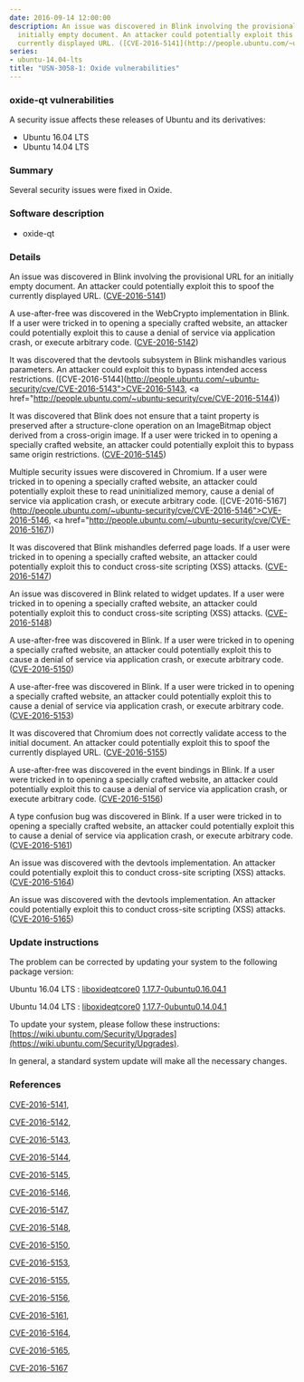 ```yaml
---
date: 2016-09-14 12:00:00
description: An issue was discovered in Blink involving the provisional URL for an
  initially empty document. An attacker could potentially exploit this to spoof the
  currently displayed URL. ([CVE-2016-5141](http://people.ubuntu.com/~ubuntu-security/cve/CVE-2016-5141))
series:
- ubuntu-14.04-lts
title: "USN-3058-1: Oxide vulnerabilities"
---
```


### oxide-qt vulnerabilities

A security issue affects these releases of Ubuntu and its derivatives:

* Ubuntu 16.04 LTS
* Ubuntu 14.04 LTS

### Summary

Several security issues were fixed in Oxide. 

### Software description

* oxide-qt 

### Details

An issue was discovered in Blink involving the provisional URL for an initially empty document. An attacker could potentially exploit this to spoof the currently displayed URL. ([CVE-2016-5141](http://people.ubuntu.com/~ubuntu-security/cve/CVE-2016-5141))

A use-after-free was discovered in the WebCrypto implementation in Blink. If a user were tricked in to opening a specially crafted website, an attacker could potentially exploit this to cause a denial of service via application crash, or execute arbitrary code. ([CVE-2016-5142](http://people.ubuntu.com/~ubuntu-security/cve/CVE-2016-5142))

It was discovered that the devtools subsystem in Blink mishandles various parameters. An attacker could exploit this to bypass intended access restrictions. ([CVE-2016-5144](http://people.ubuntu.com/~ubuntu-security/cve/CVE-2016-5143">CVE-2016-5143</a>, <a href="http://people.ubuntu.com/~ubuntu-security/cve/CVE-2016-5144))

It was discovered that Blink does not ensure that a taint property is preserved after a structure-clone operation on an ImageBitmap object derived from a cross-origin image. If a user were tricked in to opening a specially crafted website, an attacker could potentially exploit this to bypass same origin restrictions. ([CVE-2016-5145](http://people.ubuntu.com/~ubuntu-security/cve/CVE-2016-5145))

Multiple security issues were discovered in Chromium. If a user were tricked in to opening a specially crafted website, an attacker could potentially exploit these to read uninitialized memory, cause a denial of service via application crash, or execute arbitrary code. ([CVE-2016-5167](http://people.ubuntu.com/~ubuntu-security/cve/CVE-2016-5146">CVE-2016-5146</a>, <a href="http://people.ubuntu.com/~ubuntu-security/cve/CVE-2016-5167))

It was discovered that Blink mishandles deferred page loads. If a user were tricked in to opening a specially crafted website, an attacker could potentially exploit this to conduct cross-site scripting (XSS) attacks. ([CVE-2016-5147](http://people.ubuntu.com/~ubuntu-security/cve/CVE-2016-5147))

An issue was discovered in Blink related to widget updates. If a user were tricked in to opening a specially crafted website, an attacker could potentially exploit this to conduct cross-site scripting (XSS) attacks. ([CVE-2016-5148](http://people.ubuntu.com/~ubuntu-security/cve/CVE-2016-5148))

A use-after-free was discovered in Blink. If a user were tricked in to opening a specially crafted website, an attacker could potentially exploit this to cause a denial of service via application crash, or execute arbitrary code. ([CVE-2016-5150](http://people.ubuntu.com/~ubuntu-security/cve/CVE-2016-5150))

A use-after-free was discovered in Blink. If a user were tricked in to opening a specially crafted website, an attacker could potentially exploit this to cause a denial of service via application crash, or execute arbitrary code. ([CVE-2016-5153](http://people.ubuntu.com/~ubuntu-security/cve/CVE-2016-5153))

It was discovered that Chromium does not correctly validate access to the initial document. An attacker could potentially exploit this to spoof the currently displayed URL. ([CVE-2016-5155](http://people.ubuntu.com/~ubuntu-security/cve/CVE-2016-5155))

A use-after-free was discovered in the event bindings in Blink. If a user were tricked in to opening a specially crafted website, an attacker could potentially exploit this to cause a denial of service via application crash, or execute arbitrary code. ([CVE-2016-5156](http://people.ubuntu.com/~ubuntu-security/cve/CVE-2016-5156))

A type confusion bug was discovered in Blink. If a user were tricked in to opening a specially crafted website, an attacker could potentially exploit this to cause a denial of service via application crash, or execute arbitrary code. ([CVE-2016-5161](http://people.ubuntu.com/~ubuntu-security/cve/CVE-2016-5161))

An issue was discovered with the devtools implementation. An attacker could potentially exploit this to conduct cross-site scripting (XSS) attacks. ([CVE-2016-5164](http://people.ubuntu.com/~ubuntu-security/cve/CVE-2016-5164))

An issue was discovered with the devtools implementation. An attacker could potentially exploit this to conduct cross-site scripting (XSS) attacks. ([CVE-2016-5165](http://people.ubuntu.com/~ubuntu-security/cve/CVE-2016-5165)) 

### Update instructions

The problem can be corrected by updating your system to the following package version:

Ubuntu 16.04 LTS
 : [liboxideqtcore0](https://launchpad.net/ubuntu/+source/oxide-qt) <span> [1.17.7-0ubuntu0.16.04.1](https://launchpad.net/ubuntu/+source/oxide-qt/1.17.7-0ubuntu0.16.04.1) </span> 

Ubuntu 14.04 LTS
 : [liboxideqtcore0](https://launchpad.net/ubuntu/+source/oxide-qt) <span> [1.17.7-0ubuntu0.14.04.1](https://launchpad.net/ubuntu/+source/oxide-qt/1.17.7-0ubuntu0.14.04.1) </span> 

To update your system, please follow these instructions: [https://wiki.ubuntu.com/Security/Upgrades](https://wiki.ubuntu.com/Security/Upgrades).

In general, a standard system update will make all the necessary changes. 

### References

 [CVE-2016-5141](http://people.ubuntu.com/~ubuntu-security/cve/CVE-2016-5141), 

 [CVE-2016-5142](http://people.ubuntu.com/~ubuntu-security/cve/CVE-2016-5142), 

 [CVE-2016-5143](http://people.ubuntu.com/~ubuntu-security/cve/CVE-2016-5143), 

 [CVE-2016-5144](http://people.ubuntu.com/~ubuntu-security/cve/CVE-2016-5144), 

 [CVE-2016-5145](http://people.ubuntu.com/~ubuntu-security/cve/CVE-2016-5145), 

 [CVE-2016-5146](http://people.ubuntu.com/~ubuntu-security/cve/CVE-2016-5146), 

 [CVE-2016-5147](http://people.ubuntu.com/~ubuntu-security/cve/CVE-2016-5147), 

 [CVE-2016-5148](http://people.ubuntu.com/~ubuntu-security/cve/CVE-2016-5148), 

 [CVE-2016-5150](http://people.ubuntu.com/~ubuntu-security/cve/CVE-2016-5150), 

 [CVE-2016-5153](http://people.ubuntu.com/~ubuntu-security/cve/CVE-2016-5153), 

 [CVE-2016-5155](http://people.ubuntu.com/~ubuntu-security/cve/CVE-2016-5155), 

 [CVE-2016-5156](http://people.ubuntu.com/~ubuntu-security/cve/CVE-2016-5156), 

 [CVE-2016-5161](http://people.ubuntu.com/~ubuntu-security/cve/CVE-2016-5161), 

 [CVE-2016-5164](http://people.ubuntu.com/~ubuntu-security/cve/CVE-2016-5164), 

 [CVE-2016-5165](http://people.ubuntu.com/~ubuntu-security/cve/CVE-2016-5165), 

 [CVE-2016-5167](http://people.ubuntu.com/~ubuntu-security/cve/CVE-2016-5167)
